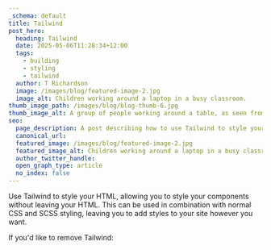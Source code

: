 ```yaml
---
_schema: default
title: Tailwind
post_hero:
  heading: Tailwind
  date: 2025-05-06T11:28:34+12:00
  tags:
    - building
    - styling
    - tailwind
  author: T Richardson
  image: /images/blog/featured-image-2.jpg
  image_alt: Children working around a laptop in a busy classroom.
thumb_image_path: /images/blog/blog-thumb-6.jpg
thumb_image_alt: A group of people working around a table, as seen from above.
seo:
  page_description: A post describing how to use Tailwind to style your site.
  canonical_url:
  featured_image: /images/blog/featured-image-2.jpg
  featured_image_alt: Children working around a laptop in a busy classroom.
  author_twitter_handle:
  open_graph_type: article
  no_index: false
---
```

Use Tailwind to style your HTML, allowing you to style your components without leaving your HTML. This can be used in combination with normal CSS and SCSS styling, leaving you to add styles to your site however you want.

If you'd like to remove Tailwind:
